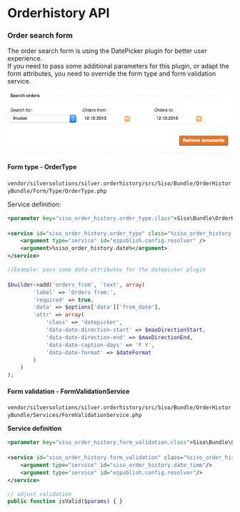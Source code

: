 # Orderhistory API

### Order search form

The order search form is using the DatePicker plugin for better user experience.  
If you need to pass some additional parameters for this plugin, or adapt the form attributes, you need to override the form type and form validation service.

![](../../img/orderhistory_6.jpg)

#### Form type - OrderType

`vendor/silversolutions/silver.orderhistory/src/Siso/Bundle/OrderHistoryBundle/Form/Type/OrderType.php`

Service definition:

``` xml
<parameter key="siso_order_history.order_type.class">Siso\Bundle\OrderHistoryBundle\Form\Type\OrderType</parameter>

<service id="siso_order_history.order_type" class="%siso_order_history.order_type.class%" scope="prototype">
    <argument type="service" id="ezpublish.config.resolver" />
    <argument>%siso_order_history.date%</argument>
</service> 
```

``` php
//Example: pass some data-attributes for the datepicker plugin

$builder->add('orders_from', 'text', array(
        'label' => 'Orders from:',
        'required' => true,
        'data' => $options['data']['from_date'],
        'attr' => array(
            'class' => 'datepicker',
            'data-date-direction-start' => $maxDirectionStart,
            'data-date-direction-end' => $maxDirectionEnd,
            'data-date-caption-days' => 'F Y',
            'data-date-format' => $dateFormat
        )
    )
);
```

#### Form validation - FormValidationService

`vendor/silversolutions/silver.orderhistory/src/Siso/Bundle/OrderHistoryBundle/Services/FormValidationService.php`

**Service definition**

``` xml
<parameter key="siso_order_history.form_validation.class">Siso\Bundle\OrderHistoryBundle\Services\FormValidationService</parameter>

<service id="siso_order_history.form_validation" class="%siso_order_history.form_validation.class%">
    <argument type="service" id="siso_order_history.date_time"/>
    <argument type="service" id="ezpublish.config.resolver"/>
</service>
```

``` php
// adjust validation
public function isValid($params) { }
```
